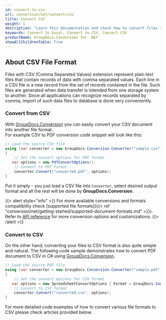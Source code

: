 ```yaml
---
id: convert-to-csv
url: conversion/net/convert/csv
title: Convert CSV
weight: 1
description: "Learn this documentation and check how to convert files to comma-separated values format with GroupDocs.Conversion for .NET."
keywords: Convert to Excel, Convert to CSV, Convert CSV
productName: GroupDocs.Conversion for .NET
showAllChildrenTable: True
---
```


## About CSV File Format

Files with CSV (Comma Separated Values) extension represent plain text files that contain records of data with comma separated values. Each line in a CSV file is a new record from the set of records contained in the file. Such files are generated when data transfer is intended from one storage system to another. Since all applications can recognize records separated by comma, import of such data files to database is done very conveniently.

### Convert from CSV

With [GroupDocs.Conversion](https://products.groupdocs.com/conversion/net) you can easily convert your CSV document into another file format.  
For example CSV to PDF conversion code snippet will look like this:

```csharp
// Load the source CSV file
using (var converter = new GroupDocs.Conversion.Converter("sample.csv"))
{
    // Set the convert options for PDF format
   var options = new PdfConvertOptions();
    // Convert to PDF format
    converter.Convert("converted.pdf", options);
}
```

Put it simply - you just load a CSV file into `Converter`, select desired output format and all the rest will be done by **GroupDocs.Conversion**.  

{{< alert style="info" >}}
For more available conversions and formats compatibility check [supported file formats]({{< ref "conversion/net/getting-started/supported-document-formats.md" >}}).
Refer to [API reference](https://apireference.groupdocs.com/conversion/net/groupdocs.conversion.options.convert) for more conversion options and customizations.
{{< /alert >}}

### Convert to CSV

On the other hand, converting your files to CSV format is also quite simple and natural.
The following code sample demonstrates how to convert PDF document to CSV in C# using [GroupDocs.Conversion](https://products.groupdocs.com/conversion/net).

```csharp
// Load the source PDF file
using (var converter = new GroupDocs.Conversion.Converter("sample.pdf"))
{
    // Set the convert options for CSV format
   var options = new SpreadsheetConvertOptions { Format = GroupDocs.Conversion.FileTypes.SpreadsheetFileType.Csv };
    // Convert to CSV format
    converter.Convert("converted.csv", options);
}
```

For more detailed code examples of how to convert various file formats to CSV please check articles provided below.
